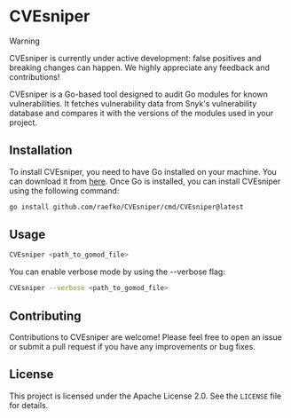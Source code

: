 # CVEsniper

> [!WARNING]  
> CVEsniper is currently under active development: false positives and breaking changes can happen. 
> We highly appreciate any feedback and contributions!

CVEsniper is a Go-based tool designed to audit Go modules for known vulnerabilities. It fetches vulnerability data from Snyk's vulnerability database and compares it with the versions of the modules used in your project.

## Installation

To install CVEsniper, you need to have Go installed on your machine. You can download it from [here](https://golang.org/dl/). Once Go is installed, you can install CVEsniper using the following command:

```bash
go install github.com/raefko/CVEsniper/cmd/CVEsniper@latest
```

## Usage
```bash
CVEsniper <path_to_gomod_file>
```

You can enable verbose mode by using the --verbose flag:

```bash
CVEsniper --verbose <path_to_gomod_file>
```

## Contributing
Contributions to CVEsniper are welcome! Please feel free to open an issue or submit a pull request if you have any improvements or bug fixes.

## License

This project is licensed under the Apache License 2.0. See the `LICENSE` file for details.